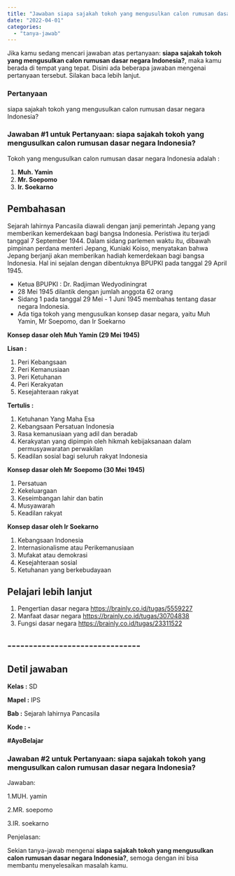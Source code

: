 ```yaml
---
title: "Jawaban siapa sajakah tokoh yang mengusulkan calon rumusan dasar negara Indonesia?​"
date: "2022-04-01"
categories: 
  - "tanya-jawab"
---
```


Jika kamu sedang mencari jawaban atas pertanyaan: **siapa sajakah tokoh yang mengusulkan calon rumusan dasar negara Indonesia?​**, maka kamu berada di tempat yang tepat. Disini ada beberapa jawaban mengenai pertanyaan tersebut. Silakan baca lebih lanjut.

### Pertanyaan

siapa sajakah tokoh yang mengusulkan calon rumusan dasar negara Indonesia?​

### Jawaban #1 untuk Pertanyaan: siapa sajakah tokoh yang mengusulkan calon rumusan dasar negara Indonesia?​

Tokoh yang mengusulkan calon rumusan dasar negara Indonesia adalah :

1. **Muh. Yamin**
2. **Mr. Soepomo**
3. **Ir. Soekarno**

## Pembahasan

Sejarah lahirnya Pancasila diawali dengan janji pemerintah Jepang yang memberikan kemerdekaan bagi bangsa Indonesia. Peristiwa itu terjadi tanggal 7 September 1944. Dalam sidang parlemen waktu itu, dibawah pimpinan perdana menteri Jepang, Kuniaki Koiso, menyatakan bahwa Jepang berjanji akan memberikan hadiah kemerdekaan bagi bangsa Indonesia. Hal ini sejalan dengan dibentuknya BPUPKI pada tanggal 29 April 1945.

- Ketua BPUPKI : Dr. Radjiman Wedyodiningrat
- 28 Mei 1945 dilantik dengan jumlah anggota 62 orang
- Sidang 1 pada tanggal 29 Mei - 1 Juni 1945 membahas tentang dasar negara Indonesia.
- Ada tiga tokoh yang mengusulkan konsep dasar negara, yaitu Muh Yamin, Mr Soepomo, dan Ir Soekarno

**Konsep dasar oleh Muh Yamin (29 Mei 1945)**

**Lisan :**

1. Peri Kebangsaan
2. Peri Kemanusiaan
3. Peri Ketuhanan
4. Peri Kerakyatan
5. Kesejahteraan rakyat

**Tertulis :**

1. Ketuhanan Yang Maha Esa
2. Kebangsaan Persatuan Indonesia
3. Rasa kemanusiaan yang adil dan beradab
4. Kerakyatan yang dipimpin oleh hikmah kebijaksanaan dalam permusyawaratan perwakilan
5. Keadilan sosial bagi seluruh rakyat Indonesia

**Konsep dasar oleh Mr Soepomo (30 Mei 1945)**

1. Persatuan
2. Kekeluargaan
3. Keseimbangan lahir dan batin
4. Musyawarah
5. Keadilan rakyat

**Konsep dasar oleh Ir Soekarno**

1. Kebangsaan Indonesia
2. Internasionalisme atau Perikemanusiaan
3. Mufakat atau demokrasi
4. Kesejahteraan sosial
5. Ketuhanan yang berkebudayaan

## Pelajari lebih lanjut

1. Pengertian dasar negara https://brainly.co.id/tugas/5559227
2. Manfaat dasar negara https://brainly.co.id/tugas/30704838
3. Fungsi dasar negara https://brainly.co.id/tugas/23311522

## \-------------------------------

## Detil jawaban

**Kelas :** SD

**Mapel :** IPS

**Bab :** Sejarah lahirnya Pancasila

**Kode : -**

**#AyoBelajar**

### Jawaban #2 untuk Pertanyaan: siapa sajakah tokoh yang mengusulkan calon rumusan dasar negara Indonesia?​

Jawaban:

1.MUH. yamin

2.MR. soepomo

3.IR. soekarno

Penjelasan:

Sekian tanya-jawab mengenai **siapa sajakah tokoh yang mengusulkan calon rumusan dasar negara Indonesia?​**, semoga dengan ini bisa membantu menyelesaikan masalah kamu.
